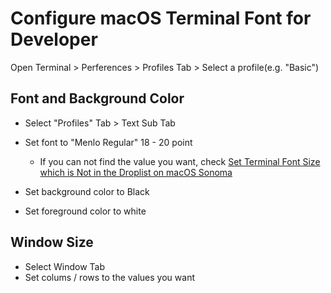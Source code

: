 # Configure macOS Terminal Font for Developer

Open Terminal > Perferences > Profiles Tab > Select a profile(e.g. "Basic")

## Font and Background Color
* Select "Profiles" Tab > Text Sub Tab
* Set font to "Menlo Regular" 18 - 20 point
  * If you can not find the value you want, check [Set Terminal Font Size which is Not in the Droplist on macOS Sonoma](https://github.com/northbright/Notes/blob/master/macos/terminal/set-terminal-font-size-which-is-not-in-the-droplist-on-macos-sonoma.md)

* Set background color to Black
* Set foreground color to white

## Window Size
* Select Window Tab
* Set colums / rows to the values you want
